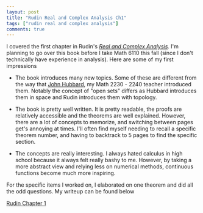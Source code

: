 ```yaml
---
layout: post
title: "Rudin Real and Complex Analysis Ch1"
tags: ["rudin real and complex analysis"]
comments: true
---
```


I covered the first chapter in Rudin's [*Real and Complex Analysis*](https://www.mheducation.com/highered/product/real-complex-analysis-rudin/M0070542341.html). I'm planning to go over this book before I take Math 6110 this fall (since I don't technically have experience in analysis). Here are some of my first impressions

* The book introduces many new topics. Some of these are different from the way that [John Hubbard](http://www.math.cornell.edu/~hubbard/), my Math 2230 - 2240 teacher introduced them. Notably the concept of "open sets" differs as Hubbard introduces them in space and Rudin introduces them with topology. 

* The book is pretty well written. It is pretty readable, the proofs are relatively accessible and the theorems are well explained. However, there are a lot of concepts to memorize, and switching between pages get's annoying at times. I'll often find myself needing to recall a specific theorem number, and having to backtrack to 5 pages to find the specific section.

* The concepts are really interesting. I always hated calculus in high school because it always felt really bashy to me. However, by taking a more abstract view and relying less on numerical methods, continuous functions become much more inspiring. 

For the specific items I worked on, I elaborated on one theorem and did all the odd questions. My writeup can be found below 

[Rudin Chapter 1]({{site.baseurl}}/pdfs/rudin_rc_analysis/Rudin_Ch1.pdf)
